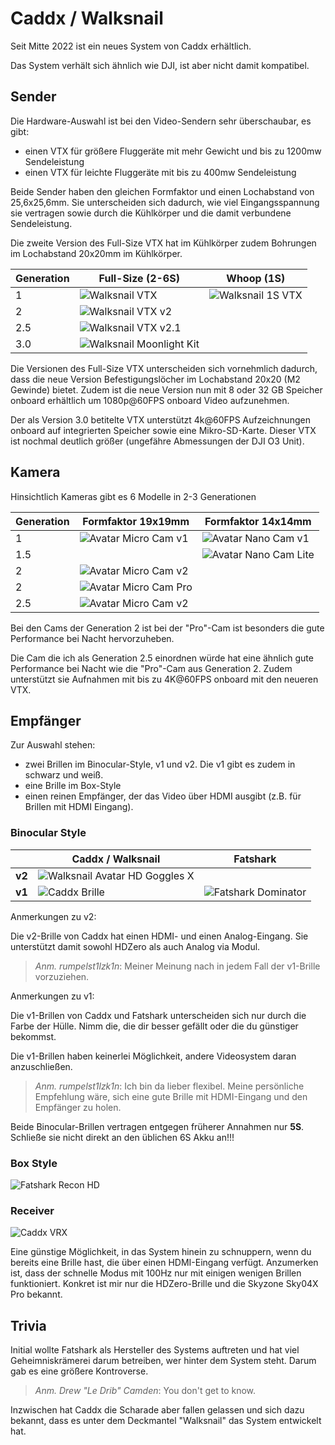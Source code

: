 # Caddx / Walksnail

Seit Mitte 2022 ist ein neues System von Caddx erhältlich.

Das System verhält sich ähnlich wie DJI, ist aber nicht damit kompatibel.

## Sender

Die Hardware-Auswahl ist bei den Video-Sendern sehr überschaubar, es gibt:

- einen VTX für größere Fluggeräte mit mehr Gewicht und bis zu 1200mw Sendeleistung
- einen VTX für leichte Fluggeräte mit bis zu 400mw Sendeleistung

Beide Sender haben den gleichen Formfaktor und einen Lochabstand von 25,6x25,6mm. Sie unterscheiden sich dadurch, wie viel Eingangsspannung sie vertragen sowie durch die Kühlkörper und die damit verbundene Sendeleistung.

Die zweite Version des Full-Size VTX hat im Kühlkörper zudem Bohrungen im Lochabstand 20x20mm im Kühlkörper.

| Generation | Full-Size (2-6S)                                                | Whoop (1S)                                          |
| ---------- | --------------------------------------------------------------- | --------------------------------------------------- |
| 1          | ![Walksnail VTX](/img/caddx/avatar_vtx_micro_cam.webp)          | ![Walksnail 1S VTX](/img/caddx/avatar_vtx_mini.png) |
| 2          | ![Walksnail VTX v2](/img/caddx/avatar_vtx_v2.png)               |                                                     |
| 2.5        | ![Walksnail VTX v2.1](/img/caddx/avatar_vtx_v2.1.png)           |                                                     |
| 3.0        | ![Walksnail Moonlight Kit](/img/caddx/avatar_moonlight_vtx.png) |                                                     |

Die Versionen des Full-Size VTX unterscheiden sich vornehmlich dadurch, dass die neue Version Befestigungslöcher im Lochabstand 20x20 (M2 Gewinde) bietet. Zudem ist die neue Version nun mit 8 oder 32 GB Speicher onboard erhältlich um 1080p@60FPS onboard Video aufzunehmen.

Der als Version 3.0 betitelte VTX unterstützt 4k@60FPS Aufzeichnungen onboard auf integrierten Speicher sowie eine Mikro-SD-Karte. Dieser VTX ist nochmal deutlich größer (ungefähre Abmessungen der DJI O3 Unit).

## Kamera

Hinsichtlich Kameras gibt es 6 Modelle in 2-3 Generationen

| Generation | Formfaktor 19x19mm                                           | Formfaktor 14x14mm                                           |
| ---------- | ------------------------------------------------------------ | ------------------------------------------------------------ |
| 1          | ![Avatar Micro Cam v1](/img/caddx/avatar_cam_micro_v1.png)   | ![Avatar Nano Cam v1](/img/caddx/avatar_cam_nano.png)        |
| 1.5        |                                                              | ![Avatar Nano Cam Lite](/img/caddx/avatar_cam_nano_lite.png) |
| 2          | ![Avatar Micro Cam v2](/img/caddx/avatar_cam_micro_v2.png)   |                                                              |
| 2          | ![Avatar Micro Cam Pro](/img/caddx/avatar_cam_micro_pro.png) |                                                              |
| 2.5        | ![Avatar Micro Cam v2](/img/caddx/avatar_moonlight_cam.png)  |                                                              |

Bei den Cams der Generation 2 ist bei der "Pro"-Cam ist besonders die gute Performance bei Nacht hervorzuheben.

Die Cam die ich als Generation 2.5 einordnen würde hat eine ähnlich gute Performance bei Nacht wie die "Pro"-Cam aus Generation 2. Zudem unterstützt sie Aufnahmen mit bis zu 4K@60FPS onboard mit den neueren VTX.

## Empfänger

Zur Auswahl stehen:

- zwei Brillen im Binocular-Style, v1 und v2. Die v1 gibt es zudem in schwarz und weiß.
- eine Brille im Box-Style
- einen reinen Empfänger, der das Video über HDMI ausgibt (z.B. für Brillen mit HDMI Eingang).

### Binocular Style

|        | Caddx / Walksnail                                                 | Fatshark                                                     |
| ------ | ----------------------------------------------------------------- | ------------------------------------------------------------ |
| **v2** | ![Walksnail Avatar HD Goggles X](/img/caddx/avatar_goggles_x.png) |                                                              |
| **v1** | ![Caddx Brille](/img/caddx/avatar_goggles.webp)                   | ![Fatshark Dominator](/img/fatshark/fatshark_dominator.webp) |

Anmerkungen zu v2:

Die v2-Brille von Caddx hat einen HDMI- und einen Analog-Eingang. Sie unterstützt damit sowohl HDZero als auch Analog via Modul.

> *Anm. rumpelst1lzk1n*: Meiner Meinung nach in jedem Fall der v1-Brille vorzuziehen.

Anmerkungen zu v1:

Die v1-Brillen von Caddx und Fatshark unterscheiden sich nur durch die Farbe der Hülle. Nimm die, die dir besser gefällt oder die du günstiger bekommst.

Die v1-Brillen haben keinerlei Möglichkeit, andere Videosystem daran anzuschließen.

> *Anm. rumpelst1lzk1n*: Ich bin da lieber flexibel. Meine persönliche Empfehlung wäre, sich eine gute Brille mit HDMI-Eingang und den Empfänger zu holen.

Beide Binocular-Brillen vertragen entgegen früherer Annahmen nur **5S**. Schließe sie nicht direkt an den üblichen 6S Akku an!!!

### Box Style

![Fatshark Recon HD](/img/fatshark/fatshark_recon_hd.webp)

### Receiver

![Caddx VRX](/img/caddx/avatar_vrx.png)

Eine günstige Möglichkeit, in das System hinein zu schnuppern, wenn du bereits eine Brille hast, die über einen HDMI-Eingang verfügt. Anzumerken ist, dass der schnelle Modus mit 100Hz nur mit einigen wenigen Brillen funktioniert. Konkret ist mir nur die HDZero-Brille und die Skyzone Sky04X Pro bekannt.

## Trivia

Initial wollte Fatshark als Hersteller des Systems auftreten und hat viel Geheimniskrämerei darum betreiben, wer hinter dem System steht. Darum gab es eine größere Kontroverse.

> *Anm. Drew "Le Drib" Camden*: You don't get to know.

Inzwischen hat Caddx die Scharade aber fallen gelassen und sich dazu bekannt, dass es unter dem Deckmantel "Walksnail" das System entwickelt hat.
